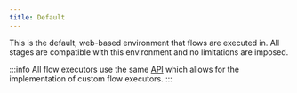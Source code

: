 ```yaml
---
title: Default
---
```


This is the default, web-based environment that flows are executed in. All stages are compatible with this environment and no limitations are imposed.

:::info
All flow executors use the same [API](../../../developer-docs/api/flow-executor) which allows for the implementation of custom flow executors. 
:::
